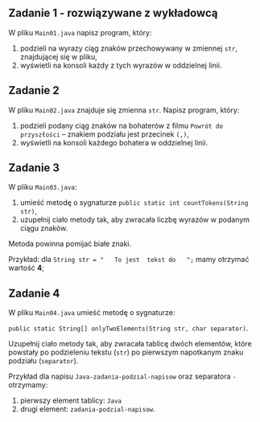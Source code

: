 ## Zadanie 1 - rozwiązywane z wykładowcą

W pliku `Main01.java` napisz program, który:

1. podzieli na wyrazy ciąg znaków przechowywany w zmiennej `str`, znajdującej się w pliku,
2. wyświetli na konsoli każdy z tych wyrazów w oddzielnej linii.


## Zadanie 2

W pliku `Main02.java` znajduje się zmienna `str`. Napisz program, który:

1. podzieli podany ciąg znaków na bohaterów z filmu `Powrót do przyszłości` – znakiem podziału jest przecinek `(,)`,
2. wyświetli na konsoli każdego bohatera w oddzielnej linii.


## Zadanie 3

W pliku `Main03.java`:

1. umieść metodę o sygnaturze `public static int countTokens(String str)`,
2. uzupełnij ciało metody tak, aby zwracała liczbę wyrazów w podanym ciągu znaków.

Metoda powinna pomijać białe znaki.

Przykład:
dla `String str = "   To jest  tekst do   ";` mamy otrzymać wartość **4**;


## Zadanie 4

W pliku `Main04.java` umieść metodę o sygnaturze:
 
 `public static String[] onlyTwoElements(String str, char separator)`.
 
Uzupełnij ciało metody tak, aby zwracała tablicę dwóch elementów, które powstały po podzieleniu tekstu (`str`) po pierwszym napotkanym znaku podziału (`separator`).

Przykład dla napisu `Java-zadania-podzial-napisow` oraz separatora `-` otrzymamy:
1. pierwszy element tablicy: `Java`
2. drugi element: `zadania-podzial-napisow`.
